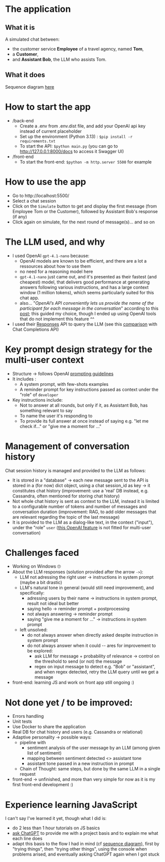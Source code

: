 # The application
## What it is
A simulated chat between:
* the customer service **Employee** of a travel agency, named **Tom**,
* a **Customer**, 
* and **Assistant Bob**, the LLM who assists Tom.
## What it does
Sequence diagram [here](https://www.mermaidchart.com/raw/537b8f77-d121-4d31-ae29-a0ee7df9c6db?theme=light&version=v0.1&format=svg)


# How to start the app
* /back-end
  * Create a .env from .env.dist file, and add your OpenAI api key instead of current placeholder
  * Set up the environment (Python 3.13) : ``$pip install -r requirements.txt``
  * To start the API: ``$python main.py`` (you can go to http://127.0.0.1:8000/docs to access it Swagger UI)
* /front-end
  * To start the front-end: ``$python -m http.server 5500`` for example


# How to use the app
* Go to http://localhost:5500/ 
* Select a chat session
* Click on the `Simulate` button to get and display the first message (from Employee Tom or the Customer), followed by Assistant Bob's response (if any)
* Click again on simulate, for the next round of message(s)... and so on


# The LLM used, and why
* I used OpenAI `gpt-4.1-nano` because:
  * OpenAI models are known to be efficient, and there are a lot a ressources about how to use them
  * no need for a reasoning model here
  * `gpt-4.1-nano` just came out, and it's presented as their fastest (and cheapest) model, that delivers good performance at generating answers following various instructions, and has a large context window (1 million tokens), which seems particularly suited for this chat app.
  * also... "_OpenAI’s API conveniently lets us provide the name of the participant for each message in the conversation_" according to this [post](https://towardsdatascience.com/ai-for-groups-build-a-multi-user-chat-assistant-using-7b-class-models-7071ca8b4aa0/); this guided my choice, though I ended up using OpenAI tools that do not implement this feature ^^ 
* I used their [Responses](https://platform.openai.com/docs/api-reference/responses) API to query the LLM (see this [comparison](https://platform.openai.com/docs/guides/responses-vs-chat-completions?api-mode=responses) with Chat Completions API)


# Key prompt design strategy for the multi-user context
* Structure -> follows OpenAI [prompting guidelines](https://cookbook.openai.com/examples/gpt4-1_prompting_guide)
* It includes :
  * A system prompt, with few-shots examples
  * A reminder prompt for key instructions passed as context under the "role" of ``developer``
* Key instructions include:
  * Not to answer at all rounds, but only if it, as Assistant Bob, has something relevant to say
  * To name the user it's responding to
  * To provide its full answer at once instead of saying e.g. "let me check if..." or "give me a moment for ..."

# Management of conversation history
Chat session history is managed and provided to the LLM as follows:
* It is stored in a "database" -> each new message sent to the API is stored in a (for now) dict object, using a chat session_id as key -> it constitutes chat history (improvement: use a 'real' DB instead, e.g. Cassandra, often mentioned for storing chat history)
* Not whole chat history is sent as context to the LLM, instead it is limited to a configurable number of tokens and number of messages and conversation duration (improvement: RAG, to add older messages that are relevant regarding the topic of the last message)
* It is provided to the LLM as a dialog-like text, in the context ("input"), under the "role" `user` ([this OpenAI feature](https://platform.openai.com/docs/guides/conversation-state#manually-manage-conversation-state) is not fitted for multi-user conversation)


# Challenges faced
* Working on Windows 🙄
* About the LLM responses (solution provided after the arrow `->`):
  * LLM not adressing the right user -> instructions in system prompt (maybe a bit drastic)
  * LLM's natural tone in general (would still need improvement), and specifically:
    * adressing users by their name -> instructions in system prompt, result not ideal but better
    * saying hello -> reminder prompt + postprocessing
    * not always answering -> reminder prompt
    * saying "give me a moment for ..." -> instructions in system prompt
  * left unsolved:
    * do not always answer when directly asked despite instruction in system prompt
    * do not always answer when it could -- ares for improvement to be explored:
      * ask LLM for message + probability of relevance -> control on the threshold to send (or not) the message
      * regex on input message to detect e.g. "Bob" or "assistant", and when regex detected, retry the LLM query until we get a message
* front-end: learning JS and work on front app still ongoing :)


# Not done yet / to be improved:
* Errors handling
* Unit tests
* Use Docker to share the application
* Real DB for chat history and users (e.g. Cassandra or relational)
* Adaptive personality -> possible ways:
  * pipeline with
    * sentiment analysis of the user message by an LLM (among given list of sentiment)
    * mapping between sentiment detected <> assistant tone
    * assistant tone passed in a new instruction in prompt
  * Chain of Thought: same steps, but done by the same LLM in a single request
* front-end -> unfinished, and more than very simple for now as it is my first front-end development :) 


# Experience learning JavaScript
I can't say I've learned it yet, though what I did is:
* do 2 less than 1 hour tutorials on JS basics
* [ask ChatGPT](https://chatgpt.com/c/6817bdc7-43fc-8005-963d-398b7a70e730) to provide me with a project basis and to explain me what each line does
* adapt this basis to the flow I had in mind (cf [sequence diagram](https://www.mermaidchart.com/raw/537b8f77-d121-4d31-ae29-a0ee7df9c6db?theme=light&version=v0.1&format=svg)), first by "trying things", then "trying other things", using the console when problems arised, and eventually asking ChatGPT again when I got stuck
